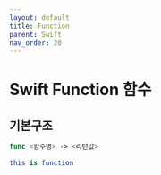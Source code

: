 ```yaml
---
layout: default
title: Function
parent: Swift
nav_order: 20
---
```


# Swift Function 함수

## 기본구조
```swift
func <함수명> -> <리턴값>

this is function